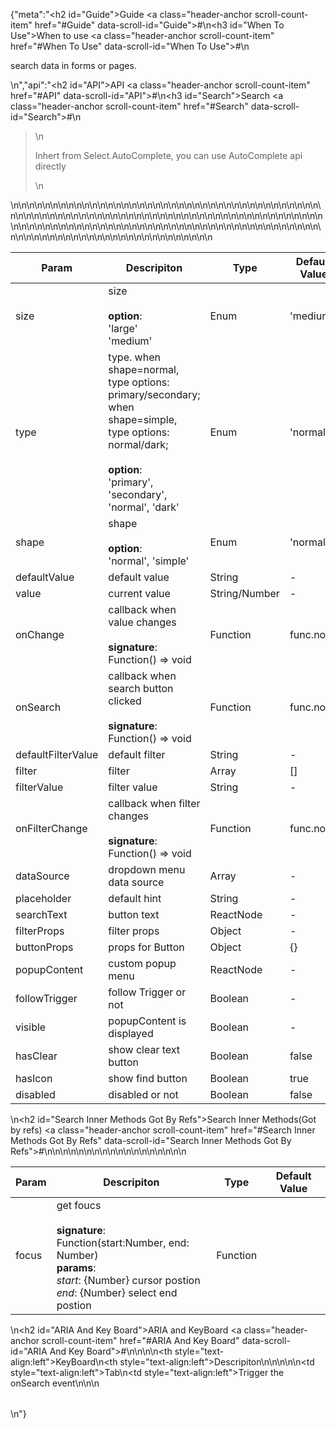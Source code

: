 {"meta":"<h2 id=\"Guide\">Guide <a class=\"header-anchor scroll-count-item\" href=\"#Guide\" data-scroll-id=\"Guide\">#</a></h2>\n<h3 id=\"When To Use\">When to use <a class=\"header-anchor scroll-count-item\" href=\"#When To Use\" data-scroll-id=\"When To Use\">#</a></h3>\n<p>search data in forms or pages.</p>\n","api":"<h2 id=\"API\">API <a class=\"header-anchor scroll-count-item\" href=\"#API\" data-scroll-id=\"API\">#</a></h2>\n<h3 id=\"Search\">Search <a class=\"header-anchor scroll-count-item\" href=\"#Search\" data-scroll-id=\"Search\">#</a></h3>\n<blockquote>\n<p>Inhert from  Select.AutoComplete, you can use AutoComplete api directly</p>\n</blockquote>\n<table>\n<thead>\n<tr>\n<th>Param</th>\n<th>Descripiton</th>\n<th>Type</th>\n<th>Default Value</th>\n</tr>\n</thead>\n<tbody>\n<tr>\n<td>size</td>\n<td>size<br><br><strong>option</strong>:<br>'large'<br>'medium'</td>\n<td>Enum</td>\n<td>'medium'</td>\n</tr>\n<tr>\n<td>type</td>\n<td>type. when shape=normal, type options: primary/secondary; when shape=simple, type options: normal/dark;<br><br><strong>option</strong>:<br>'primary', 'secondary', 'normal', 'dark'</td>\n<td>Enum</td>\n<td>'normal'</td>\n</tr>\n<tr>\n<td>shape</td>\n<td>shape<br><br><strong>option</strong>:<br>'normal', 'simple'</td>\n<td>Enum</td>\n<td>'normal'</td>\n</tr>\n<tr>\n<td>defaultValue</td>\n<td>default value</td>\n<td>String</td>\n<td>-</td>\n</tr>\n<tr>\n<td>value</td>\n<td>current value</td>\n<td>String/Number</td>\n<td>-</td>\n</tr>\n<tr>\n<td>onChange</td>\n<td>callback when value changes<br><br><strong>signature</strong>:<br>Function() =&gt; void</td>\n<td>Function</td>\n<td>func.noop</td>\n</tr>\n<tr>\n<td>onSearch</td>\n<td>callback when search button clicked<br><br><strong>signature</strong>:<br>Function() =&gt; void</td>\n<td>Function</td>\n<td>func.noop</td>\n</tr>\n<tr>\n<td>defaultFilterValue</td>\n<td>default filter</td>\n<td>String</td>\n<td>-</td>\n</tr>\n<tr>\n<td>filter</td>\n<td>filter</td>\n<td>Array</td>\n<td>[]</td>\n</tr>\n<tr>\n<td>filterValue</td>\n<td>filter value</td>\n<td>String</td>\n<td>-</td>\n</tr>\n<tr>\n<td>onFilterChange</td>\n<td>callback when filter changes<br><br><strong>signature</strong>:<br>Function() =&gt; void</td>\n<td>Function</td>\n<td>func.noop</td>\n</tr>\n<tr>\n<td>dataSource</td>\n<td>dropdown menu data source</td>\n<td>Array</td>\n<td>-</td>\n</tr>\n<tr>\n<td>placeholder</td>\n<td>default hint</td>\n<td>String</td>\n<td>-</td>\n</tr>\n<tr>\n<td>searchText</td>\n<td>button  text</td>\n<td>ReactNode</td>\n<td>-</td>\n</tr>\n<tr>\n<td>filterProps</td>\n<td>filter props</td>\n<td>Object</td>\n<td>-</td>\n</tr>\n<tr>\n<td>buttonProps</td>\n<td>props for Button</td>\n<td>Object</td>\n<td>{}</td>\n</tr>\n<tr>\n<td>popupContent</td>\n<td>custom popup menu</td>\n<td>ReactNode</td>\n<td>-</td>\n</tr>\n<tr>\n<td>followTrigger</td>\n<td>follow Trigger or not</td>\n<td>Boolean</td>\n<td>-</td>\n</tr>\n<tr>\n<td>visible</td>\n<td>popupContent is displayed</td>\n<td>Boolean</td>\n<td>-</td>\n</tr>\n<tr>\n<td>hasClear</td>\n<td>show clear text button</td>\n<td>Boolean</td>\n<td>false</td>\n</tr>\n<tr>\n<td>hasIcon</td>\n<td>show find button</td>\n<td>Boolean</td>\n<td>true</td>\n</tr>\n<tr>\n<td>disabled</td>\n<td>disabled or not</td>\n<td>Boolean</td>\n<td>false</td>\n</tr>\n</tbody>\n</table>\n<h2 id=\"Search Inner Methods Got By Refs\">Search Inner Methods(Got by refs) <a class=\"header-anchor scroll-count-item\" href=\"#Search Inner Methods Got By Refs\" data-scroll-id=\"Search Inner Methods Got By Refs\">#</a></h2>\n<table>\n<thead>\n<tr>\n<th>Param</th>\n<th>Descripiton</th>\n<th>Type</th>\n<th>Default Value</th>\n</tr>\n</thead>\n<tbody>\n<tr>\n<td>focus</td>\n<td>get foucs<br><br><strong>signature</strong>:<br> Function(start:Number, end: Number)<br><strong>params</strong>:<br><em>start</em>: {Number} cursor postion<br><em>end</em>: {Number} select end postion</td>\n<td>Function</td>\n<td></td>\n</tr>\n</tbody>\n</table>\n<h2 id=\"ARIA And Key Board\">ARIA and KeyBoard <a class=\"header-anchor scroll-count-item\" href=\"#ARIA And Key Board\" data-scroll-id=\"ARIA And Key Board\">#</a></h2>\n<table>\n<thead>\n<tr>\n<th style=\"text-align:left\">KeyBoard</th>\n<th style=\"text-align:left\">Descripiton</th>\n</tr>\n</thead>\n<tbody>\n<tr>\n<td style=\"text-align:left\">Tab</td>\n<td style=\"text-align:left\">Trigger the onSearch event</td>\n</tr>\n</tbody>\n</table>\n"}